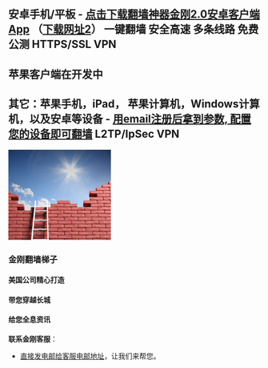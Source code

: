 ## 安卓手机/平板 - [点击下载翻墙神器金刚2.0安卓客户端App](app-prod-release.apk) （[下载网址2](https://myfasttrack.org/midman/dl_an_1358.php)） 一键翻墙 安全高速 多条线路 免费公测 HTTPS/SSL VPN
## 苹果客户端在开发中
## 其它：苹果手机，iPad， 苹果计算机，Windows计算机，以及安卓等设备 - [用email注册后拿到参数, 配置您的设备即可翻墙](https://github.com/a2zitpro/k/blob/master/README.md) L2TP/IpSec VPN

![athird](https://github.com/a2zitpro/k/blob/master/l-w-s-athird.png)

### 金刚翻墙梯子

#### 美国公司精心打造
####     带您穿越长城
####     给您全息资讯


**联系金刚客服**：
  * [直接发电邮给客服电邮地址](mailto:cs@a2zitpro.com)，让我们来帮您。
